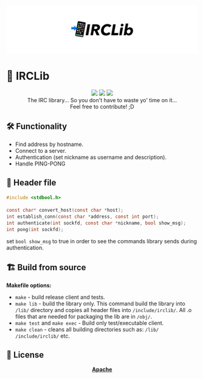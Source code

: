 ![banner](./banner.png)

# 📲 IRCLib
<div align="center">
  <img src="https://img.shields.io/badge/support%20project-contribute-5eff91" />
  <img src="https://img.shields.io/badge/std-C99-blue" />
  <a href="https://choosealicense.com/licenses/apache-2.0/">
    <img src="https://img.shields.io/badge/license-Apache-orange" />
  </a>
</div>

<div align="center">
  The IRC library... So you don't have to waste yo' time on it...
  <br />Feel free to contribute! ;D
</div>

## 🛠️ Functionality

* Find address by hostname.
* Connect to a server.
* Authentication (set nickname as username and description).
* Handle PING-PONG

## 🔩 Header file

```C
#include <stdbool.h>

const char* convert_host(const char *host);
int establish_conn(const char *address, const int port);
int authenticate(int sockfd, const char *nickname, bool show_msg);
int pong(int sockfd);
```

set `bool show_msg` to true in order to see the commands library sends during authentication.

## 🏗️ Build from source

**Makefile options:**
* `make` - build release client and tests.
* `make lib` - build the library only. This command build the library
into `/lib/` directory and copies all header files into `/include/irclib/`.
All .o files that are needed for packaging the lib are in `/obj/`.
* `make test` and `make exec` - Build only test/executable client.
* `make clean` - cleans all building directories such as: `/lib/`
`/include/irclib/` etc.

## 📝 License
<div align="center">
  <a href="https://choosealicense.com/licenses/apache-2.0/">
    <b>Apache</b>
  </a>
</div>
